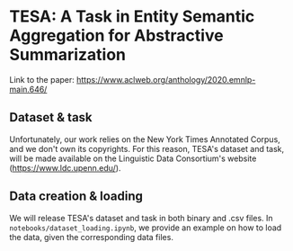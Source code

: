 # TESA: A Task in Entity Semantic Aggregation for Abstractive Summarization

Link to the paper: https://www.aclweb.org/anthology/2020.emnlp-main.646/

## Dataset & task

Unfortunately, our work relies on the New York Times Annotated Corpus, and we don't own its copyrights. 
For this reason, TESA's dataset and task, will be made available on the Linguistic Data Consortium's website
(https://www.ldc.upenn.edu/).

## Data creation & loading

We will release TESA's dataset and task in both binary and .csv files. In 
`notebooks/dataset_loading.ipynb`, we provide an example on how to load the data, given the 
corresponding data files. 
